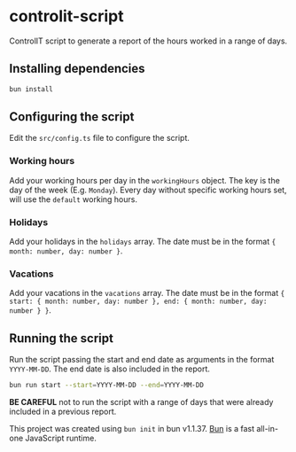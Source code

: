# controlit-script

ControlIT script to generate a report of the hours worked in a range of days.

## Installing dependencies

```bash
bun install
```

## Configuring the script

Edit the `src/config.ts` file to configure the script.

### Working hours

Add your working hours per day in the `workingHours` object. The key is the day of the week (E.g. `Monday`). Every day without specific working hours set, will use the `default` working hours.

### Holidays

Add your holidays in the `holidays` array. The date must be in the format `{ month: number, day: number }`.

### Vacations

Add your vacations in the `vacations` array. The date must be in the format `{ start: { month: number, day: number }, end: { month: number, day: number } }`.

## Running the script

Run the script passing the start and end date as arguments in the format `YYYY-MM-DD`. The end date is also included in the report.

```bash
bun run start --start=YYYY-MM-DD --end=YYYY-MM-DD
```

**BE CAREFUL** not to run the script with a range of days that were already included in a previous report.

This project was created using `bun init` in bun v1.1.37. [Bun](https://bun.sh) is a fast all-in-one JavaScript runtime.
